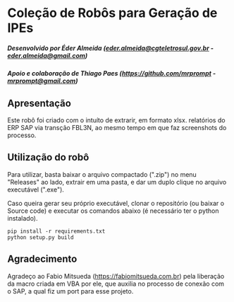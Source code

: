 # Coleção de Robôs para Geração de IPEs

##### Desenvolvido por Éder Almeida (eder.almeida@cgteletrosul.gov.br - eder.almeida@gmail.com)
##### Apoio e colaboração de Thiago Paes (https://github.com/mrprompt - mrprompt@gmail.com)


## Apresentação
Este robô foi criado com o intuíto de extrarir, em formato xlsx. relatórios do ERP SAP via transção FBL3N, ao mesmo tempo em que faz screenshots do processo.

## Utilização do robô

Para utilizar, basta baixar o arquivo compactado (".zip") no menu "Releases" ao lado, extrair em uma pasta, e dar um duplo clique no arquivo executável (".exe").

Caso queira gerar seu próprio executável, clonar o repositório (ou baixar o Source code) e executar os comandos abaixo (é necessário ter o python instalado).

```console
pip install -r requirements.txt
python setup.py build
```

## Agradecimento
Agradeço ao Fabio Mitsueda (https://fabiomitsueda.com.br) pela liberação da macro criada em VBA por ele, que auxilia no processo de conexão com o SAP, a qual fiz um port para esse projeto.
